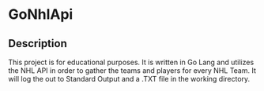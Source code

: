 # GoNhlApi

## Description
This project is for educational purposes. It is written in Go Lang and utilizes the NHL API 
in order to gather the teams and players for every NHL Team. It will log the out to Standard Output
and a .TXT file in the working directory.
